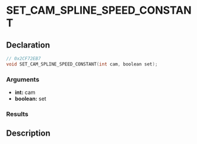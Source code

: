 # SET_CAM_SPLINE_SPEED_CONSTANT

## Declaration
```cpp
// 0x2CF72EB7
void SET_CAM_SPLINE_SPEED_CONSTANT(int cam, boolean set);
```

### Arguments
- **int:** cam
- **boolean:** set

### Results

## Description
